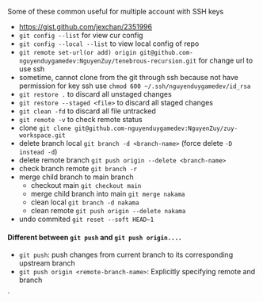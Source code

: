Some of these common useful for multiple account with SSH keys
- https://gist.github.com/jexchan/2351996
- `git config --list` for view cur config
- `git config --local --list` to view local config of repo
- `git remote set-url(or add) origin git@github.com-nguyenduygamedev:NguyenZuy/tenebrous-recursion.git` for change url to use ssh
- sometime, cannot clone from the git through ssh because not have permission for key ssh use `chmod 600 ~/.ssh/nguyenduygamedev/id_rsa` 
- `git restore .` to discard all unstaged changes
- `git restore --staged <file>` to discard all staged changes
- `git clean -fd` to discard all file untracked
- `git remote -v` to check remote status
- clone `git clone git@github.com-nguyenduygamedev:NguyenZuy/zuy-workspace.git`
- delete branch local `git branch -d <branch-name>` (force delete `-D instead -d`)
- delete remote branch `git push origin --delete <branch-name>`
- check branch remote `git branch -r`
- merge child branch to main branch
	- checkout main `git checkout main`
	- merge child branch into main `git merge nakama`
	- clean local `git branch -d nakama`
	- clean remote `git push origin --delete nakama`
- undo commited `git reset --soft HEAD~1`

#### Different between `git push` and `git push origin....`
- `git push`: push changes from current branch to its corresponding upstream branch
- `git push origin <remote-branch-name>`: Explicitly specifying remote and branch




`